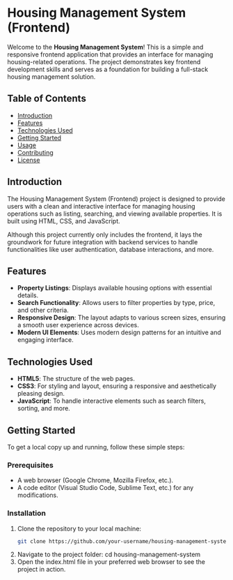 # Housing Management System (Frontend)

Welcome to the **Housing Management System**! This is a simple and responsive frontend application that provides an interface for managing housing-related operations. The project demonstrates key frontend development skills and serves as a foundation for building a full-stack housing management solution.

## Table of Contents

- [Introduction](#introduction)
- [Features](#features)
- [Technologies Used](#technologies-used)
- [Getting Started](#getting-started)
- [Usage](#usage)
- [Contributing](#contributing)
- [License](#license)

## Introduction

The Housing Management System (Frontend) project is designed to provide users with a clean and interactive interface for managing housing operations such as listing, searching, and viewing available properties. It is built using HTML, CSS, and JavaScript.

Although this project currently only includes the frontend, it lays the groundwork for future integration with backend services to handle functionalities like user authentication, database interactions, and more.

## Features

- **Property Listings**: Displays available housing options with essential details.
- **Search Functionality**: Allows users to filter properties by type, price, and other criteria.
- **Responsive Design**: The layout adapts to various screen sizes, ensuring a smooth user experience across devices.
- **Modern UI Elements**: Uses modern design patterns for an intuitive and engaging interface.

## Technologies Used

- **HTML5**: The structure of the web pages.
- **CSS3**: For styling and layout, ensuring a responsive and aesthetically pleasing design.
- **JavaScript**: To handle interactive elements such as search filters, sorting, and more.

## Getting Started

To get a local copy up and running, follow these simple steps:

### Prerequisites

- A web browser (Google Chrome, Mozilla Firefox, etc.).
- A code editor (Visual Studio Code, Sublime Text, etc.) for any modifications.

### Installation

1. Clone the repository to your local machine:
   ```bash
   git clone https://github.com/your-username/housing-management-system.git
2.  Navigate to the project folder:
cd housing-management-system
3. Open the index.html file in your preferred web browser to see the project in action.



